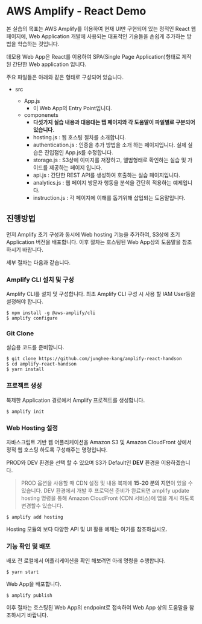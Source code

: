 # AWS Amplify - React Demo

본 실습의 목표는 AWS Amplify를 이용하여 현재 UI만 구현되어 있는 정적인 React 웹 페이지에, Web Application 개발에 사용되는 대표적인 기술들을 손쉽게 추가하는 방법을 학습하는 것입니다.

데모용 Web App은 React를 이용하여 SPA(Single Page Application)형태로 제작된 간단한 Web application 입니다.

주요 파일들은 아래와 같은 형태로 구성되어 있습니다.

	
* src
  
  + App.js
    - 이 Web App의 Entry Point입니다.
  + componenets
    * **다섯가지 실습 내용과 대응대는 탭 페이지와 각 도움말이 파일별로 구분되어있습니다.**
    * hosting.js : 웹 호스팅 절차를 소개합니다.
    * authentication.js : 인증을 추가 방법을 소개 하는 페이지입니다. 실제 실습은 진입점인 App.js를 수정합니다.
    * storage.js : S3상에 이미지를 저장하고, 앨범형태로 확인하는 실습 및 가이드를 제공하는 페이지 입니다.
    * api.js : 간단한 REST API를 생성하여 호출하는 실습 페이지입니다.
    * analytics.js : 웹 페이지 방문자 행동을 분석을 간단히 적용하는 예제입니다.
    * instruction.js : 각 페이지에 이해를 돕기위해 삽입되는 도움말입니다.

## 진행방법
먼저 Amplify 초기 구성과 동시에 Web hosting 기능을 추가하여, S3상에 초기 Application 버전을 배포합니다. 
이후 절차는 호스팅된 Web App상의 도움말을 참조하시기 바랍니다.

세부 절차는 다음과 같습니다.

### Amplify CLI 설치 및 구성
Amplify CLI를 설치 및 구성합니다. 최초 Amplify CLI 구성 시 사용 할 IAM User등을 설정해야 합니다.

```
$ npm install -g @aws-amplify/cli
$ amplify configure
```


### Git Clone
실습용 코드를 준비합니다.

```
$ git clone https://github.com/junghee-kang/amplify-react-handson
$ cd amplify-react-handson
$ yarn install
```

### 프로젝트 생성
복제한 Application 경로에서 Amplify 프로젝트를 생성합니다.

```
$ amplify init
```

### Web Hosting 설정
자바스크립트 기반 웹 어플리케이션을 Amazon S3 및 Amazon CloudFront 상에서 정적 웹 호스팅 하도록 구성해주는 명령입니다.

PROD와 DEV 환경을 선택 할 수 있으며 S3가 Default인 **DEV** 환경을 이용하겠습니다.


> PROD 옵션을 사용할 때 CDN 설정 및 내용 복제에 **15-20 분의 지연**이 있을 수 있습니다.
DEV 환경에서 개발 후 프로덕션 준비가 완료되면 amplify update hosting 명령을 통해 Amazon CloudFront (CDN 서비스)에 앱을 게시 하도록 변경할수 있습니다.

```
$ amplify add hosting
```
Hosting 모듈의 보다 다양한 API 및 UI 활용 예제는 여기를 참조하십시오.

### 기능 확인 및 배포
배포 전 로컬에서 어플리케이션을 확인 해보려면 아래 명령을 수행합니다.
```
$ yarn start
```
Web App을 배포합니다.
```
$ amplify publish
```

이후 절차는 호스팅된 Web App의 endpoint로 접속하여 Web App 상의 도움말을 참조하시기 바랍니다.
